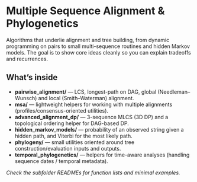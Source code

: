 # Multiple Sequence Alignment & Phylogenetics

Algorithms that underlie alignment and tree building, from dynamic programming on pairs to small multi-sequence routines and hidden Markov models. The goal is to show core ideas cleanly so you can explain tradeoffs and recurrences.

## What’s inside
- **pairwise_alignment/** — LCS, longest-path on DAG, global (Needleman–Wunsch) and local (Smith–Waterman) alignment.
- **msa/** — lightweight helpers for working with multiple alignments (profiles/consensus-oriented utilities).
- **advanced_alignment_dp/** — 3-sequence MLCS (3D DP) and a topological ordering helper for DAG-based DP.
- **hidden_markov_models/** — probability of an observed string given a hidden path, and Viterbi for the most likely path.
- **phylogeny/** — small utilities oriented around tree construction/evaluation inputs and outputs.
- **temporal_phylogenetics/** — helpers for time-aware analyses (handling sequence dates / temporal metadata).

_Check the subfolder READMEs for function lists and minimal examples._
